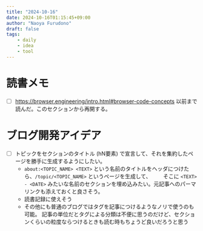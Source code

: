 ```yaml
---
title: "2024-10-16"
date: 2024-10-16T01:15:45+09:00
author: "Naoya Furudono"
draft: false
tags:
    - daily
    - idea
    - tool
---
```


# 読書メモ

- [ ] https://browser.engineering/intro.html#browser-code-concepts 以前まで読んだ。このセクションから再開する。

# ブログ開発アイデア

- [ ] トピックをセクションのタイトル (hN要素) で宣言して、それを集約したページを勝手に生成するようにしたい。
  - `about:<TOPIC_NAME> <TEXT>` という名前のタイトルをヘッダにつけたら、`/topic/<TOPIC_NAME>` というページを生成して、
  　　そこに `<TEXT> - <DATE>` みたいな名前のセクションを埋め込みたい。元記事へのパーマリンクも添えておくと良さそう。
  - 読書記録に使えそう
  - その他にも普通のブログではタグを記事につけるようなノリで使うのも可能。
    記事の単位だとタグによる分類は不便に思うのだけど、セクションくらいの粒度ならつけるときも読む時もちょうど良いだろうと思う
  
